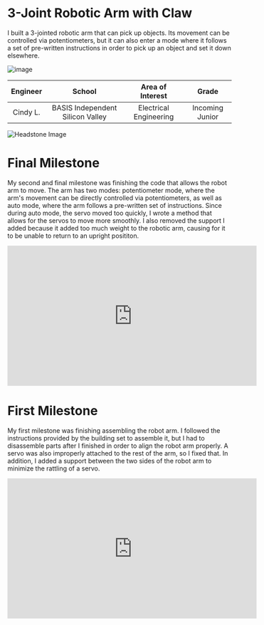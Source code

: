 ﻿# 3-Joint Robotic Arm with Claw
I built a 3-jointed robotic arm that can pick up objects. Its movement can be controlled via potentiometers, but it can also enter a mode where it follows a set of pre-written instructions in order to pick up an object and set it down elsewhere.

<right>![image](https://user-images.githubusercontent.com/93630610/180515604-3aa1e344-9047-42bb-81f5-785e7c99995c.png)</right>

| **Engineer** | **School** | **Area of Interest** | **Grade** |
|:--:|:--:|:--:|:--:|
| Cindy L. | BASIS Independent Silicon Valley | Electrical Engineering | Incoming Junior

![Headstone Image](https://user-images.githubusercontent.com/93630610/180076692-09a52651-ce25-47d0-995a-c32d05a88228.png)


  
# Final Milestone
My second and final milestone was finishing the code that allows the robot arm to move. The arm has two modes: potentiometer mode, where the arm's movement can be directly controlled via potentiometers, as well as auto mode, where the arm follows a pre-written set of instructions. Since during auto mode, the servo moved too quickly, I wrote a method that allows for the servos to move more smoothly. I also removed the support I added because it added too much weight to the robotic arm, causing for it to be unable to return to an upright posititon.

<center><iframe width="560" height="315" src="https://www.youtube.com/embed/FdlcW692-zw" title="YouTube video player" frameborder="0" allow="accelerometer; autoplay; clipboard-write; encrypted-media; gyroscope; picture-in-picture" allowfullscreen></iframe></center>

# First Milestone
  

My first milestone was finishing assembling the robot arm. I followed the instructions provided by the building set to assemble it, but I had to disassemble parts after I finished in order to align the robot arm properly. A servo was also improperly attached to the rest of the arm, so I fixed that. In addition, I added a support between the two sides of the robot arm to minimize the rattling of a servo.

<center><iframe width="560" height="315" src="https://www.youtube.com/embed/aSILAIQVK5E" title="YouTube video player" frameborder="0" allow="accelerometer; autoplay; clipboard-write; encrypted-media; gyroscope; picture-in-picture" allowfullscreen></iframe></center>
